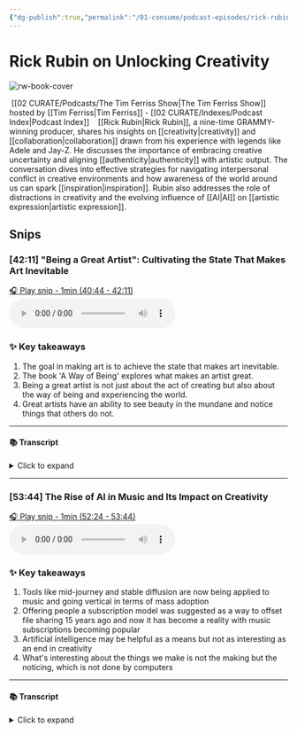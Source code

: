 ```yaml
---
{"dg-publish":true,"permalink":"/01-consume/podcast-episodes/rick-rubin-on-unlocking-creativity/","title":"Rick Rubin on Unlocking Creativity","tags":["podcasts"]}
---
```


# Rick Rubin on Unlocking Creativity

![rw-book-cover](https://images.weserv.nl/?url=https%3A%2F%2Fcontent.production.cdn.art19.com%2Fimages%2F69%2F10%2F10%2Ffb%2F691010fb-625e-4abe-993c-a57228b28dbe%2F91cb53ae0d5dbb379b9dffecf0a772593891d0d09bbe6d90ee746edbdb79e3ec75584f2ceb8260e9f675a90c05419b9b99842a76905b686f0f51c1a9d3e227ab.jpeg&w=300&h=300)

 [[02 CURATE/Podcasts/The Tim Ferriss Show\|The Tim Ferriss Show]] hosted by [[Tim Ferriss\|Tim Ferriss]] - [[02 CURATE/Indexes/Podcast Index\|Podcast Index]]
 
 [[Rick Rubin\|Rick Rubin]], a nine-time GRAMMY-winning producer, shares his insights on [[creativity\|creativity]] and [[collaboration\|collaboration]] drawn from his experience with legends like Adele and Jay-Z. He discusses the importance of embracing creative uncertainty and aligning [[authenticity\|authenticity]] with artistic output. The conversation dives into effective strategies for navigating interpersonal conflict in creative environments and how awareness of the world around us can spark [[inspiration\|inspiration]]. Rubin also addresses the role of distractions in creativity and the evolving influence of [[AI\|AI]] on [[artistic expression\|artistic expression]].


## Snips


### [42:11] "Being a Great Artist": Cultivating the State That Makes Art Inevitable


[🎧 Play snip - 1min️ (40:44 - 42:11)](https://share.snipd.com/snip/456e3d68-02f9-4e18-ae47-968c2e83bb23)
<audio controls> <source src="https://rss.art19.com/episodes/4f87b512-c681-4a21-8e94-31c60f1f9b3e.mp3?rss_browser=BAhJIgpTbmlwZAY6BkVU--7de01baece82063bda1cca2dc0d698735fdbe34a#t=40:44,42:11"> </audio>




### ✨ Key takeaways
1. The goal in making art is to achieve the state that makes art inevitable.
2. The book 'A Way of Being' explores what makes an artist great.
3. Being a great artist is not just about the act of creating but also about the way of being and experiencing the world.
4. Great artists have an ability to see beauty in the mundane and notice things that others do not.


---




#### 📚 Transcript
<details>
<summary>Click to expand</summary>
<blockquote><b>Tim Ferriss</b><br/><br/>Right, so I'll go with Robert Henri, H-E The object isn't to make art, it's to be in that wonderful state which makes art inevitable. I would love for you to flesh this out a little bit. And maybe the way to do it would be to hear stories of your own. I mean, you may have just given one. But how you cultivate the precursors, the elemental pieces of this state that makes art inevitable.</blockquote><br/><blockquote><b>Rick Rubin</b><br/><br/>And that could be through yourself, could be through people you've worked with, but what does that look like when it's done well? The whole book is the answer to that question. And the reason the subtitle of the book is a way of being is being a great artist. We think of it as the person who makes the thing. We think about it as the making. What makes an artist great happens not in the making. It happens in the way of being in the world, the way of experiencing the world, the way of noticing the thing that someone else doesn't notice, the way of seeing what's beautiful when Everyone else sees the mundane, and being able to represent that back in a way that other people get a glimpse of what we saw that they didn't notice. We get to walk around in awe all day and have our breath</blockquote>
</details>



---


### [53:44] The Rise of AI in Music and Its Impact on Creativity


[🎧 Play snip - 1min️ (52:24 - 53:44)](https://share.snipd.com/snip/3f2421db-2a02-45bb-874b-aef55f996a39)
<audio controls> <source src="https://rss.art19.com/episodes/4f87b512-c681-4a21-8e94-31c60f1f9b3e.mp3?rss_browser=BAhJIgpTbmlwZAY6BkVU--7de01baece82063bda1cca2dc0d698735fdbe34a#t=52:24,53:44"> </audio>




### ✨ Key takeaways
1. Tools like mid-journey and stable diffusion are now being applied to music and going vertical in terms of mass adoption
2. Offering people a subscription model was suggested as a way to offset file sharing 15 years ago and now it has become a reality with music subscriptions becoming popular
3. Artificial intelligence may be helpful as a means but not as interesting as an end in creativity
4. What's interesting about the things we make is not the making but the noticing, which is not done by computers


---




#### 📚 Transcript
<details>
<summary>Click to expand</summary>
<blockquote><b>Tim Ferriss</b><br/><br/>I've been watching with some degree of awe these tools like Mid Journey and Stable Diffusion and so on, some of which are now being applied to music. And they're interpolating from, say, keyboard strokes to improv jazz with a touch of funk. And it's been astonishing to watch how much this has gone vertical in the last few months, at least in terms of mass adoption and experimentation. 15 years ago, at least as covered in the New York Times, 2007, you said that the way or one of the ways to counter, not counteract, but offset file sharing was to offer people a subscription Model, much like cable, right? So lo and behold, that has happened. And people have these subscriptions and they have music at their fingertips, in their living room, in their car, et cetera. What are your thoughts on artificial intelligence and it fits or doesn't fit into creativity?</blockquote><br/><blockquote><b>Rick Rubin</b><br/><br/>I think of it as an end. It doesn't strike me as interesting. As a means, it could be helpful. For example, what's interesting about the things we make, again, isn't the making. The computer's doing the making. It's not doing the noticing. So I might ask, in the same way that we</blockquote>
</details>

